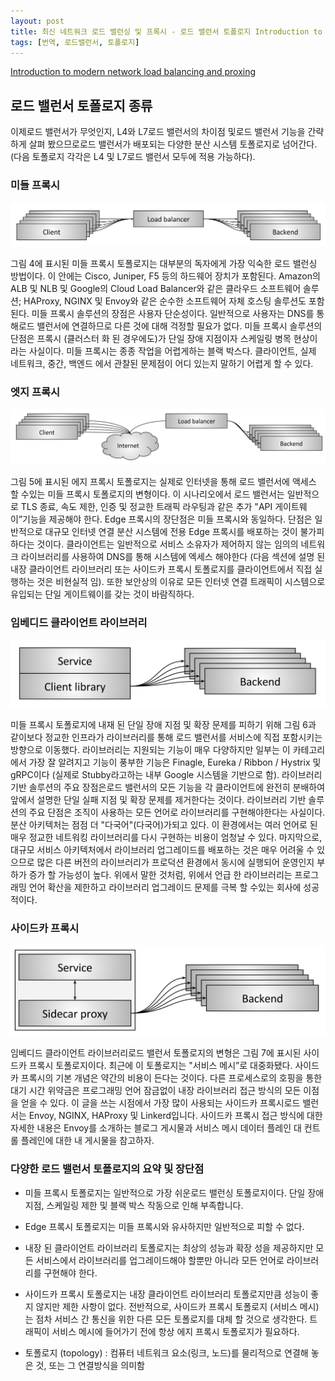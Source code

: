 ```yaml
---
layout: post
title: 최신 네트워크 로드 밸런싱 및 프록시 - 로드 밸런서 토폴로지 Introduction to modern network load balancing and proxing #2 - load balancer topologies
tags: [번역, 로드밸런서, 토폴로지]
---
```


[Introduction to modern network load balancing and proxing](https://blog.envoyproxy.io/introduction-to-modern-network-load-balancing-and-proxying-a57f6ff80236)

## 로드 밸런서 토폴로지 종류
이제로드 밸런서가 무엇인지, L4와 L7로드 밸런서의 차이점 및로드 밸런서 기능을 간략하게 살펴 봤으므로로드 밸런서가 배포되는 다양한 분산 시스템 토폴로지로 넘어간다. (다음 토폴로지 각각은 L4 및 L7로드 밸런서 모두에 적용 가능하다).


### 미들 프록시

![Figure 4](/images/posts/figure4-middle-proxy-load-balancing-topology.png)

그림 4에 표시된 미들 프록시 토폴로지는 대부분의 독자에게 가장 익숙한 로드 밸런싱 방법이다. 이 안에는 Cisco, Juniper, F5 등의 하드웨어 장치가 포함된다. Amazon의 ALB 및 NLB 및 Google의 Cloud Load Balancer와 같은 클라우드 소프트웨어 솔루션; HAProxy, NGINX 및 Envoy와 같은 순수한 소프트웨어 자체 호스팅 솔루션도 포함된다. 미들 프록시 솔루션의 장점은 사용자 단순성이다. 일반적으로 사용자는 DNS를 통해로드 밸런서에 연결하므로 다른 것에 대해 걱정할 필요가 없다. 미들 프록시 솔루션의 단점은 프록시 (클러스터 화 된 경우에도)가 단일 장애 지점이자 스케일링 병목 현상이라는 사실이다. 미들 프록시는 종종 작업을 어렵게하는 블랙 박스다. 클라이언트, 실제 네트워크, 중간, 백엔드 에서 관찰된 문제점이 어디 있는지 말하기 어렵게 할 수 있다.

### 엣지 프록시

![Figure 5](/images/posts/fitgure5-edge-proxy-load-balancing-topology.png)

그림 5에 표시된 에지 프록시 토폴로지는 실제로 인터넷을 통해 로드 밸런서에 액세스 할 수있는 미들 프록시 토폴로지의 변형이다. 이 시나리오에서 로드 밸런서는 일반적으로 TLS 종료, 속도 제한, 인증 및 정교한 트래픽 라우팅과 같은 추가 "API 게이트웨이”기능을 제공해야 한다. Edge 프록시의 장단점은 미들 프록시와 동일하다. 단점은 일반적으로 대규모 인터넷 연결 분산 시스템에 전용 Edge 프록시를 배포하는 것이 불가피하다는 것이다. 클라이언트는 일반적으로 서비스 소유자가 제어하지 않는 임의의 네트워크 라이브러리를 사용하여 DNS를 통해 시스템에 엑세스 해야한다 (다음 섹션에 설명 된 내장 클라이언트 라이브러리 또는 사이드카 프록시 토폴로지를 클라이언트에서 직접 실행하는 것은 비현실적 임). 또한 보안상의 이유로 모든 인터넷 연결 트래픽이 시스템으로 유입되는 단일 게이트웨이를 갖는 것이 바람직하다.

### 임베디드 클라이언트 라이브러리

![Figure 6](/images/posts/figure6-load-balancing-via-embedded-client-library.png)

미들 프록시 토폴로지에 내재 된 단일 장애 지점 및 확장 문제를 피하기 위해 그림 6과 같이보다 정교한 인프라가 라이브러리를 통해 로드 밸런서를 서비스에 직접 포함시키는 방향으로 이동했다. 라이브러리는 지원되는 기능이 매우 다양하지만 일부는 이 카테고리에서 가장 잘 알려지고 기능이 풍부한 기능은 Finagle, Eureka / Ribbon / Hystrix 및 gRPC이다 (실제로 Stubby라고하는 내부 Google 시스템을 기반으로 함). 라이브러리 기반 솔루션의 주요 장점은로드 밸런서의 모든 기능을 각 클라이언트에 완전히 분배하여 앞에서 설명한 단일 실패 지점 및 확장 문제를 제거한다는 것이다. 라이브러리 기반 솔루션의 주요 단점은 조직이 사용하는 모든 언어로 라이브러리를 구현해야한다는 사실이다. 분산 아키텍처는 점점 더 "다국어"(다국어)가되고 있다. 이 환경에서는 여러 언어로 된 매우 정교한 네트워킹 라이브러리를 다시 구현하는 비용이 엄청날 수 있다. 마지막으로, 대규모 서비스 아키텍처에서 라이브러리 업그레이드를 배포하는 것은 매우 어려울 수 있으므로 많은 다른 버전의 라이브러리가 프로덕션 환경에서 동시에 실행되어 운영인지 부하가 ​​증가 할 가능성이 높다.
위에서 말한 것처럼, 위에서 언급 한 라이브러리는 프로그래밍 언어 확산을 제한하고 라이브러리 업그레이드 문제를 극복 할 수있는 회사에 성공적이다.

### 사이드카 프록시

![Figure 7](/images/posts/figure7-load-balancing-via-sidecar-proxy.png)

임베디드 클라이언트 라이브러리로드 밸런서 토폴로지의 변형은 그림 7에 표시된 사이드카 프록시 토폴로지이다. 최근에 이 토폴로지는 "서비스 메시”로 대중화됐다. 사이드카 프록시의 기본 개념은 약간의 비용이 든다는 것이다. 다른 프로세스로의 호핑을 통한 대기 시간 위약금은 프로그래밍 언어 잠금없이 내장 라이브러리 접근 방식의 모든 이점을 얻을 수 있다. 이 글을 쓰는 시점에서 가장 많이 사용되는 사이드카 프록시로드 밸런서는 Envoy, NGINX, HAProxy 및 Linkerd입니다. 사이드카 프록시 접근 방식에 대한 자세한 내용은 Envoy를 소개하는 블로그 게시물과 서비스 메시 데이터 플레인 대 컨트롤 플레인에 대한 내 게시물을 참고하자.

### 다양한 로드 밸런서 토폴로지의 요약 및 장단점
* 미들 프록시 토폴로지는 일반적으로 가장 쉬운로드 밸런싱 토폴로지이다. 단일 장애 지점, 스케일링 제한 및 블랙 박스 작동으로 인해 부족합니다.
* Edge 프록시 토폴로지는 미들 프록시와 유사하지만 일반적으로 피할 수 없다.
* 내장 된 클라이언트 라이브러리 토폴로지는 최상의 성능과 확장 성을 제공하지만 모든 서비스에서 라이브러리를 업그레이드해야 할뿐만 아니라 모든 언어로 라이브러리를 구현해야 한다.
* 사이드카 프록시 토폴로지는 내장 클라이언트 라이브러리 토폴로지만큼 성능이 좋지 않지만 제한 사항이 없다.
전반적으로, 사이드카 프록시 토폴로지 (서비스 메시)는 점차 서비스 간 통신을 위한 다른 모든 토폴로지를 대체 할 것으로 생각한다. 트래픽이 서비스 메시에 들어가기 전에 항상 에지 프록시 토폴로지가 필요하다.


* 토폴로지 (topology)  : 컴퓨터 네트워크 요소(링크, 노드)를 물리적으로 연결해 놓은 것, 또는 그 연결방식을 의미함

